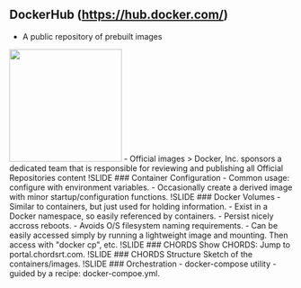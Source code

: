 ## DockerHub (https://hub.docker.com/)
- A public repository of prebuilt images
<img src='images/dockerhub-repos.png' height='200' />
- Official images
> Docker, Inc. sponsors a dedicated team that is responsible for reviewing and publishing all Official Repositories content
!SLIDE
### Container Configuration
- Common usage: configure with environment variables.
- Occasionally create a derived image with minor startup/configuration functions.
!SLIDE
### Docker Volumes
- Similar to containers, but just used for holding information.
- Exist in a Docker namespace, so easily referenced by containers.
- Persist nicely accross reboots.
- Avoids O/S filesystem naming requirements.
- Can be easily accessed simply by running a lightweight image and mounting. Then access with "docker cp", etc.
!SLIDE
### CHORDS
Show CHORDS: Jump to portal.chordsrt.com.
!SLIDE
### CHORDS Structure
Sketch of the containers/images.
!SLIDE
### Orchestration
- docker-compose utility
- guided by a recipe: docker-compoe.yml.
